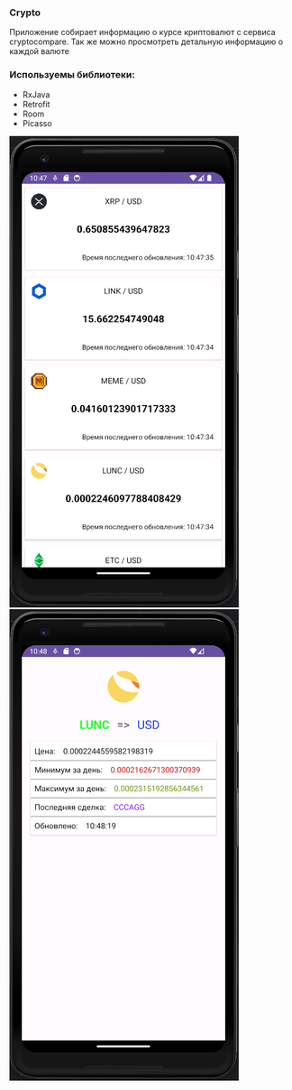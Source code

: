 ### Crypto

Приложение собирает информацию о курсе криптовалют с сервиса cryptocompare. 
Так же можно просмотреть детальную информацию о каждой валюте

### Используемы библиотеки:
- RxJava
- Retrofit
- Room
- Picasso

![Снимок экрана от 2023-12-07 10-48-10.png](files%2F%D0%A1%D0%BD%D0%B8%D0%BC%D0%BE%D0%BA%20%D1%8D%D0%BA%D1%80%D0%B0%D0%BD%D0%B0%20%D0%BE%D1%82%202023-12-07%2010-48-10.png)
![Снимок экрана от 2023-12-07 10-48-26.png](files%2F%D0%A1%D0%BD%D0%B8%D0%BC%D0%BE%D0%BA%20%D1%8D%D0%BA%D1%80%D0%B0%D0%BD%D0%B0%20%D0%BE%D1%82%202023-12-07%2010-48-26.png)

